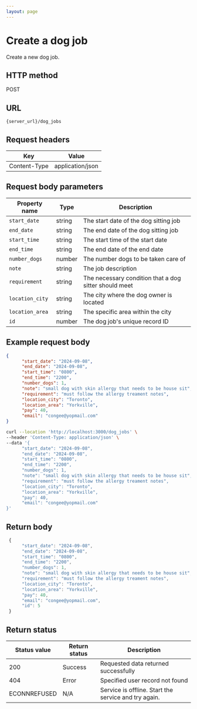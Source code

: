 ```yaml
---
layout: page
---
```


# Create a dog job

Create a new dog job.

## HTTP method

POST

## URL

```shell
{server_url}/dog_jobs
```

## Request headers

| Key | Value |
|---|---|
| Content-Type | application/json |

## Request body parameters

| Property name | Type | Description |
| ------------- | ----------- | ----------- |
| `start_date` | string | The start date of the dog sitting job |
| `end_date` | string | The end date of the dog sitting job |
| `start_time` | string | The start time of the start date |
| `end_time` | string | The end date of the end date  |
| `number_dogs` | number | The number dogs to be taken care of |
| `note` | string | The job description |
| `requirement` | string | The necessary condition that a dog sitter should meet |
| `location_city` | string | The city where the dog owner is located |
| `location_area` | string | The specific area within the city |
| `id` | number | The dog job's unique record ID |

## Example request body

```json
{
      "start_date": "2024-09-08",
      "end_date": "2024-09-08",
      "start_time": "0800",
      "end_time": "2200",
      "number_dogs": 1,
      "note": "small dog with skin allergy that needs to be house sit",
      "requirement": "must follow the allergy treament notes",
      "location_city": "Toronto",
      "location_area": "Yorkville",
      "pay": 40,
      "email": "congee@yopmail.com"
}
```

```bash
curl --location 'http://localhost:3000/dog_jobs' \
--header 'Content-Type: application/json' \
--data '{
      "start_date": "2024-09-08",
      "end_date": "2024-09-08",
      "start_time": "0800",
      "end_time": "2200",
      "number_dogs": 1,
      "note": "small dog with skin allergy that needs to be house sit",
      "requirement": "must follow the allergy treament notes",
      "location_city": "Toronto",
      "location_area": "Yorkville",
      "pay": 40,
      "email": "congee@yopmail.com"
}'
```

## Return body

```js
 {
      "start_date": "2024-09-08",
      "end_date": "2024-09-08",
      "start_time": "0800",
      "end_time": "2200",
      "number_dogs": 1,
      "note": "small dog with skin allergy that needs to be house sit",
      "requirement": "must follow the allergy treament notes",
      "location_city": "Toronto",
      "location_area": "Yorkville",
      "pay": 40,
      "email": "congee@yopmail.com",
      "id": 5
 }
```

## Return status

| Status value | Return status | Description |
| ------------- | ----------- | ----------- |
| 200 | Success | Requested data returned successfully |
| 404 | Error | Specified user record not found |
| ECONNREFUSED | N/A | Service is offline. Start the service and try again. |